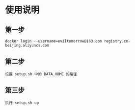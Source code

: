 # 使用说明

## 第一步

    docker login --username=eviltomorrow@163.com registry.cn-beijing.aliyuncs.com

## 第二步

    设置 setup.sh 中的 DATA_HOME 的路径

## 第三步

    执行 setup.sh up
    